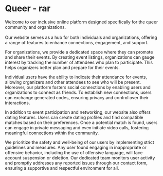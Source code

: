 # Queer - rar

Welcome to our inclusive online platform designed specifically for the queer community and organizations.  <br><br>
Our website serves as a hub for both individuals and organizations, offering a range of features to enhance connections, engagement, and support.

For organizations, we provide a dedicated space where they can promote and share their events. By creating event listings, organizations can gauge interest by tracking the number of attendees who plan to participate. This helps organizers better plan and prepare for their events.

Individual users have the ability to indicate their attendance for events, allowing organizers and other attendees to see who will be present. Moreover, our platform fosters social connections by enabling users and organizations to connect as friends. To establish new connections, users can exchange generated codes, ensuring privacy and control over their interactions.

In addition to event participation and networking, our website also offers dating features. Users can create dating profiles and find compatible matches based on their preferences. Once a potential match is found, users can engage in private messaging and even initiate video calls, fostering meaningful connections within the community.

We prioritize the safety and well-being of our users by implementing strict guidelines and measures. Any user found engaging in inappropriate or offensive behavior, including the use of offensive language, will face account suspension or deletion. Our dedicated team monitors user activity and promptly addresses any reported issues through our contact form, ensuring a supportive and respectful environment for all.


